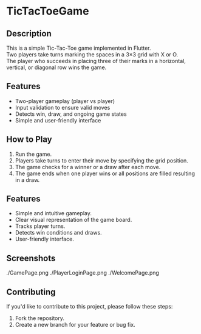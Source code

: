 # TicTacToeGame

## Description
This is a simple Tic-Tac-Toe game implemented in Flutter.  
Two players take turns marking the spaces in a 3×3 grid with X or O.  
The player who succeeds in placing three of their marks in a horizontal, vertical, or diagonal row wins the game.

## Features
- Two-player gameplay (player vs player)
- Input validation to ensure valid moves
- Detects win, draw, and ongoing game states
- Simple and user-friendly interface

## How to Play
1. Run the game.  
2. Players take turns to enter their move by specifying the grid position.  
3. The game checks for a winner or a draw after each move.  
4. The game ends when one player wins or all positions are filled resulting in a draw.

## Features

* Simple and intuitive gameplay.
* Clear visual representation of the game board.
* Tracks player turns.
* Detects win conditions and draws.
* User-friendly interface.

## Screenshots
./GamePage.png
./PlayerLoginPage.png
./WelcomePage.png

## Contributing

If you'd like to contribute to this project, please follow these steps:

1.  Fork the repository.
2.  Create a new branch for your feature or bug fix.
